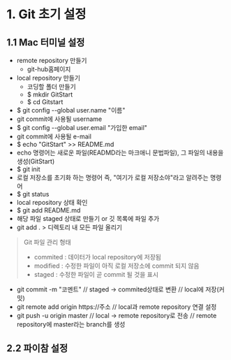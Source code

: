 # 1. Git 초기 설정

## 1.1 Mac 터미널 설정

* remote repository 만들기 
    * git-hub홈페이지
* local repository 만들기 
  * 코딩할 폴더 만들기 
  * $ mkdir GitStart
  * $ cd Gitstart
* $ git config --global user.name "이름" 
 * git commit에 사용될 username
* $ git config --global user.email "가입한 email" 
 * git commit에 사용될 e-mail
* $ echo "GitStart" >> README.md
 *  echo 명령어는 새로운 파일(READMD라는 마크애니 문법파일), 그 파일의 내용을 생성(GitStart)
* $ git init
 * 로컬 저장소를 초기화 하는 명령어 즉, "여기가 로컬 저장소야"라고 알려주는 명령어
* $ git status 
 * local repository 상태 확인
* $ git add README.md 
 * 해당 파일 staged 상태로 만들기 or 깃 목록에 파일 추가
 * git add . > 디렉토리 내 모든 파일 올리기


  > Git 파일 관리 형태
  >
  > - commited : 데이터가 local repository에 저장됨
  > - modified : 수정한 파일이 아직 로컬 저장소에 commit 되지 않음
  > - staged : 수정한 파일이 곧 commit 될 것을 표시 

  

  * git commit -m "코멘트"
    // staged -> commited상태로 변환
    // local에 저장(커밋)
  * git remote add origin https://주소
    // local과 remote repository 연결 설정
  * git push -u origin master
    // local -> remote repository로 전송
    // remote repository에 master라는 branch를 생성

## 2.2 파이참 설정
